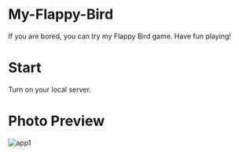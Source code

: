 # My-Flappy-Bird
If you are bored, you can try my Flappy Bird game. Have fun playing!
# Start
Turn on your local server.
# Photo Preview
![app1](https://github.com/Tom4sko/My-Flappy-Bird/assets/108126659/e91f26f4-2142-4525-84b5-03b66e24af36)
